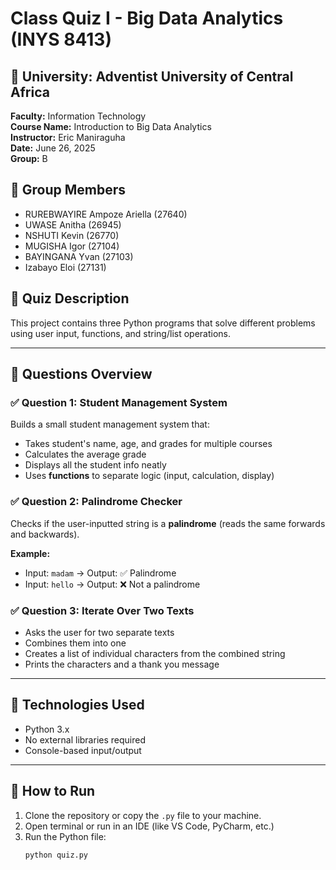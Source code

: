 # Class Quiz I - Big Data Analytics (INYS 8413)

## 📍 University: Adventist University of Central Africa  
**Faculty:** Information Technology  
**Course Name:** Introduction to Big Data Analytics  
**Instructor:** Eric Maniraguha  
**Date:** June 26, 2025  
**Group:** B 
## 👥 Group Members

- RUREBWAYIRE Ampoze Ariella  (27640)
- UWASE Anitha  (26945)
- NSHUTI Kevin  (26770)
- MUGISHA Igor  (27104)
- BAYINGANA Yvan  (27103)
- Izabayo Eloi  (27131)


## 📝 Quiz Description

This project contains three Python programs that solve different problems using user input, functions, and string/list operations.

---

## 🧠 Questions Overview

### ✅ Question 1: Student Management System

Builds a small student management system that:

- Takes student's name, age, and grades for multiple courses
- Calculates the average grade
- Displays all the student info neatly
- Uses **functions** to separate logic (input, calculation, display)

### ✅ Question 2: Palindrome Checker

Checks if the user-inputted string is a **palindrome** (reads the same forwards and backwards).

**Example:**
- Input: `madam` → Output: ✅ Palindrome
- Input: `hello` → Output: ❌ Not a palindrome

### ✅ Question 3: Iterate Over Two Texts

- Asks the user for two separate texts
- Combines them into one
- Creates a list of individual characters from the combined string
- Prints the characters and a thank you message

---

## 🔧 Technologies Used

- Python 3.x
- No external libraries required
- Console-based input/output

---

## 🚀 How to Run

1. Clone the repository or copy the `.py` file to your machine.
2. Open terminal or run in an IDE (like VS Code, PyCharm, etc.)
3. Run the Python file:
   ```bash
   python quiz.py
